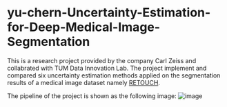 # yu-chern-Uncertainty-Estimation-for-Deep-Medical-Image-Segmentation
This is a research project provided by the company Carl Zeiss and collabrated with TUM Data Innovation Lab. 
The project implement and compared six uncertainty estimation methods applied on the segmentation results of a medical image dataset namely [RETOUCH](https://retouch.grand-challenge.org/Home/).  

The pipeline of the project is shown as the following image:
![image](https://user-images.githubusercontent.com/64321559/167166653-bbd1da52-119c-448c-9a20-421ec806a6e6.png)

